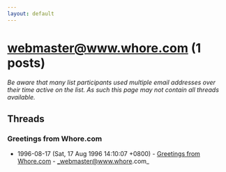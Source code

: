 ```yaml
---
layout: default
---
```


# webmaster@www.whore.com (1 posts)

_Be aware that many list participants used multiple email addresses over their time active on the list. As such this page may not contain all threads available._

## Threads

### Greetings from Whore.com
+ 1996-08-17 (Sat, 17 Aug 1996 14:10:07 +0800) - [Greetings from Whore.com](/archive/1996/08/736f5665441b4bcfbe83420762a755e1e6644d13f46377a0dc0901d3f99db641) - _webmaster@www.whore.com_

